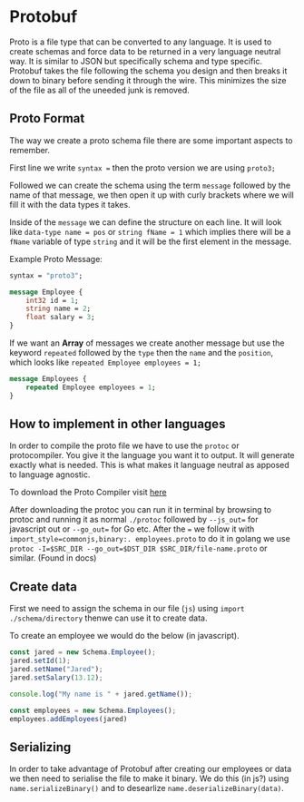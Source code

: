 # Protobuf

Proto is a file type that can be converted to any language. It is used to create schemas and force data to be returned in a very language neutral way. It is similar to JSON but specifically schema and type specific. Protobuf takes the file following the schema you design and then breaks it down to binary before sending it through the wire. This minimizes the size of the file as all of the uneeded junk is removed.

## Proto Format

The way we create a proto schema file there are some important aspects to remember.

First line we write `syntax =` then the proto version we are using `proto3;`

Followed we can create the schema using the term `message` followed by the name of that message, we then open it up with curly brackets where we will fill it with the data types it takes.

Inside of the `message` we can define the structure on each line. It will look like `data-type name = pos` or `string fName = 1` which implies there will be a `fName` variable of type `string` and it will be the first element in the message.

Example Proto Message:

```protobuf
syntax = "proto3";

message Employee {
	int32 id = 1;
	string name = 2;
	float salary = 3;
}
```

If we want an **Array** of messages we create another message but use the keyword `repeated` followed by the `type` then the `name` and the `position`, which looks like `repeated Employee employees = 1;`

```protobuf
message Employees {
	repeated Employee employees = 1;
}
```

## How to implement in other languages

In order to compile the proto file we have to use the `protoc` or protocompiler. You give it the language you want it to output. It will generate exactly what is needed. This is what makes it language neutral as apposed to language agnostic. 

To download the Proto Compiler visit [here](https://github.com/protocolbuffers/protobuf/releases)

After downloading the protoc you can run it in terminal by browsing to protoc and running it as normal `./protoc` followed by `--js_out=` for javascript out or `--go_out=` for Go etc. After the `=` we follow it with `import_style=commonjs,binary:. employees.proto` to do it in golang we use `protoc -I=$SRC_DIR --go_out=$DST_DIR $SRC_DIR/file-name.proto` or similar. (Found in docs)

## Create data

First we need to assign the schema in our file (`js`) using `import ./schema/directory` thenwe can use it to create data.

To create an employee we would do the below (in javascript).

```js
const jared = new Schema.Employee();
jared.setId(1);
jared.setName("Jared");
jared.setSalary(13.12);

console.log("My name is " + jared.getName());

const employees = new Schema.Employees();
employees.addEmployees(jared)
```



## Serializing

In order to take advantage of Protobuf after creating our employees or data we then need to serialise the file to make it binary. We do this (in js?) using `name.serializeBinary()` and to desearlize `name.deserializeBinary(data)`.